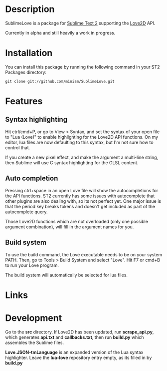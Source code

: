 Description
===========

SublimeLove is a package for [Sublime Text 2](http://www.sublimetext.com/2) supporting the [Love2D](http://love2d.org) API.

Currently in alpha and still heavily a work in progress.

Installation
============

You can install this package by running the following command in your ST2 Packages directory:
    
    git clone git://github.com/minism/SublimeLove.git

Features
========

Syntax highlighting
-------------------
Hit ctrl/cmd+P, or go to View > Syntax, and set the syntax of your open file to "Lua (Love)" to enable highlighting for the Love2D API functions.  On my editor, lua files are now defaulting to this syntax, but I'm not sure how to control that.

If you create a new pixel effect, and make the argument a multi-line string, then Sublime will use C syntax highlighting for the GLSL content.

Auto completion
---------------
Pressing ctrl+space in an open Love file will show the autocompletions for the API functions.  ST2 currently has some issues with autocomplete that other plugins are also dealing with, so its not perfect yet.  One major issue is that the period key breaks tokens and doesn't get included as part of the autocomplete query.

Those Love2D functions which are not overloaded (only one possible argument combination), will fill in the argument names for you.

Build system
------------
To use the build command, the Love executable needs to be on your system PATH.  Then, go to Tools > Build System and select "Love".  Hit F7 or cmd+B to run your Love program.

The build system will automatically be selected for lua files.

Links
=====

Development
===========
Go to the **src** directory. If Love2D has been updated, run **scrape_api.py**, which generates **api.txt** and **callbacks.txt**, then run **build.py** which assembles the Sublime files.

**Love.JSON-tmLanguage** is an expanded version of the Lua syntax highlighter. Leave the **lua-love** repository entry empty, as its filled in by **build.py**
